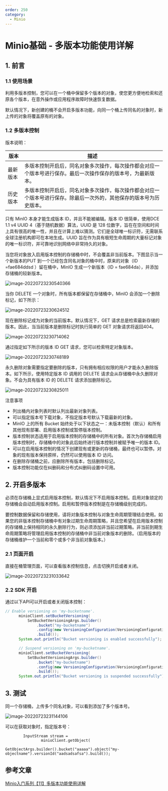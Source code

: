 ```yaml
---
order: 250
category:
  - Minio
---
```



# Minio基础 - 多版本功能使用详解

## 1. 前言

### 1.1 使用场景

利用多版本控制，您可以在一个桶中保留多个版本的对象，使您更方便地检索和还原各个版本，在意外操作或应用程序故障时快速恢复数据。

默认情况下，新创建的桶不会开启多版本功能，向同一个桶上传同名的对象时，新上传的对象将覆盖原有的对象。

### 1.2 多版本控制

版本说明：

| 版本     | 描述                                                         |
| -------- | ------------------------------------------------------------ |
| 最新版本 | 多版本控制开启后，同名对象多次操作，每次操作都会对应一个版本号进行保存。最后一次操作保存的版本号，为最新版本。 |
| 历史版本 | 多版本控制开启后，同名对象多次操作，每次操作都会对应一个版本号进行保存。除最后一次外的，其他保存的版本号为历史版本。 |

只有 MinIO 本身才能生成版本 ID，并且不能被编辑。版本 ID 很简单，使用DCE 1.1 v4 UUID 4（基于随机数据）算法，UUID 是 128 位数字，旨在在空间和时间上具有很高的唯一性，并且在计算上难以猜测。它们是全球唯一标识符，无需联系全球注册机构即可在本地生成。UUID 旨在作为具有极短生命周期的大量标记对象的唯一标识符，并可靠地识别网络中非常持久的对象。

当您将对象放入启用版本控制的存储桶中时，不会覆盖非当前版本。下图显示当一个新版本的PUT 到一个已经包含同名对象的桶中时，原来的对象（ID =fae684ddsd ）留在桶中，MinIO 生成一个新版本（ID = fae684da），并添加存储桶的较新版本。


![image-20220723230540366](https://abelsun-1256449468.cos.ap-beijing.myqcloud.com/image/image-20220723230540366.png)

当你 DELETE 一个对象时，所有版本都保留在存储桶中，MinIO 会添加一个删除标记，如下所示：

![image-20220723230624512](https://abelsun-1256449468.cos.ap-beijing.myqcloud.com/image/image-20220723230624512.png)

现在删除标记成为对象的当前版本。默认情况下，GET 请求总是检索最新存储的版本。因此，当当前版本是删除标记时执行简单的 GET 对象请求将返回404。

![image-20220723230714062](https://abelsun-1256449468.cos.ap-beijing.myqcloud.com/image/image-20220723230714062.png)

通过指定如下所示的版本 ID GET 请求，您可以检索特定对象版本。

![image-20220723230748189](https://abelsun-1256449468.cos.ap-beijing.myqcloud.com/image/image-20220723230748189.png)

永久删除对象需要指定要删除的版本，只有拥有相应权限的用户才能永久删除版本。如下所示，使用特定版本 ID 调用的 DELETE 请求会从存储桶中永久删除对象。不会为具有版本 ID 的 DELETE 请求添加删除标记。

![image-20220723230825011](https://abelsun-1256449468.cos.ap-beijing.myqcloud.com/image/image-20220723230825011.png)

注意事项

- 列出桶内对象列表时默认列出最新对象列表。
- 可以指定版本号下载对象，不指定版本号默认下载最新的对象。
- MinIO 上的所有 Bucket 始终处于以下状态之一：未版本控制（默认）和所有其他现有部署、启用版本控制或暂停版本控制。
- 版本控制状态适用于启用版本控制的存储桶中的所有对象。首次为存储桶启用版本控制时，存储桶中的对象此后始终进行版本控制并被赋予唯一的版本 ID。
- 可以在启用版本控制的情况下创建现有或更新的存储桶，最终也可以暂停。对象的现有版本保持原样，仍然可以使用版本 ID 访问。
- 在删除存储桶之前，应删除所有版本，包括删除标记。
- 版本控制功能仅在纠删码和分布式纠删码设置中可用。

## 2. 开启多版本

必须在存储桶上显式启用版本控制，默认情况下不启用版本控制。启用对象锁定的存储桶会自动启用版本控制。启用和暂停版本控制是在存储桶级别完成的。

要控制数据保留和存储使用，请将对象版本控制与对象生命周期管理结合使用。如果您的非版本控制存储桶中有对象过期生命周期策略，并且您希望在启用版本控制的存储桶上保持相同的永久删除行为，则必须添加非当前过期策略。非当前到期生命周期策略将管理启用版本控制的存储桶中非当前对象版本的删除。（启用版本的存储桶维护一个当前和零个或多个非当前对象版本。）

### 2.1 页面开启

直接在桶管理页面，可以查看版本控制信息，点击切换开启或者关闭。

![image-20220723231033642](https://abelsun-1256449468.cos.ap-beijing.myqcloud.com/image/image-20220723231033642.png)

### 2.2 SDK 开启

通过以下API可以开启或者关闭版本控制：

```java
// Enable versioning on 'my-bucketname'.
      minioClient.setBucketVersioning(
          SetBucketVersioningArgs.builder()
              .bucket("my-bucketname")
              .config(new VersioningConfiguration(VersioningConfiguration.Status.ENABLED, null))
              .build());
      System.out.println("Bucket versioning is enabled successfully");

      // Suspend versioning on 'my-bucketname'.
      minioClient.setBucketVersioning(
          SetBucketVersioningArgs.builder()
              .bucket("my-bucketname")
              .config(new VersioningConfiguration(VersioningConfiguration.Status.SUSPENDED, null))
              .build());
      System.out.println("Bucket versioning is suspended successfully");

```

## 3. 测试

同一个存储桶，上传多个同名对象，可以看到添加了多个版本号。

![image-20220723231144106](https://abelsun-1256449468.cos.ap-beijing.myqcloud.com/image/image-20220723231144106.png)

可以在获取对象时，指定版本号：

            InputStream stream =
                    minioClient.getObject(
                            GetObjectArgs.builder().bucket("aaaaa").object("my-objectname").versionId("aadsadsafsa").build());
## 参考文章

[Minio入门系列【11】多版本功能使用详解](https://yunyanchengyu.blog.csdn.net/article/details/120867981)